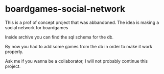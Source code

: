 # boardgames-social-network
This is a prof of concept project that was abbandoned. The idea is making a social network for boardgames

Inside archive you can find the sql schema for the db.

By now you had to add some games from the db in order to make it work properly.

Ask me if you wanna be a collaborator, I will not probably continue this project.
